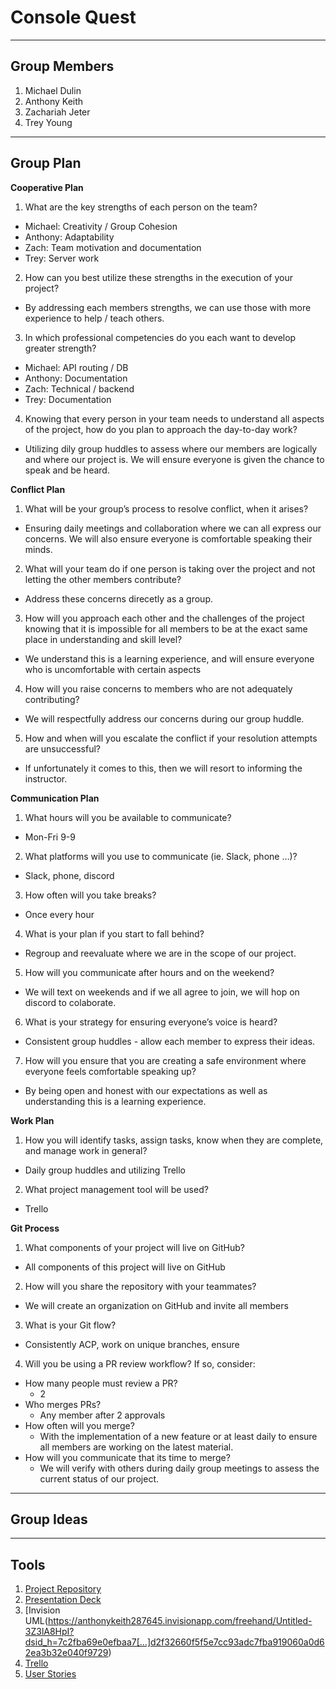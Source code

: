 # Console Quest


****


## Group Members
1. Michael Dulin
2. Anthony Keith
3. Zachariah Jeter
4. Trey Young


****


## Group Plan

**Cooperative Plan**
1. What are the key strengths of each person on the team?
  - Michael: Creativity / Group Cohesion
  - Anthony: Adaptability
  - Zach: Team motivation and documentation
  - Trey: Server work
2. How can you best utilize these strengths in the execution of your project?
  - By addressing each members strengths, we can use those with more experience to help / teach others.
3. In which professional competencies do you each want to develop greater strength?
  - Michael: API routing / DB
  - Anthony: Documentation
  - Zach: Technical / backend
  - Trey: Documentation
4. Knowing that every person in your team needs to understand all aspects of the project, how do you plan to approach the day-to-day work?
  - Utilizing dily group huddles to assess where our members are logically and where our project is. We will ensure everyone is given the chance to speak and be heard.


**Conflict Plan**
1. What will be your group’s process to resolve conflict, when it arises?
  - Ensuring daily meetings and collaboration where we can all express our concerns. We will also ensure everyone is comfortable speaking their minds.
2. What will your team do if one person is taking over the project and not letting the other members contribute?
  - Address these concerns direcetly as a group.
3. How will you approach each other and the challenges of the project knowing that it is impossible for all members to be at the exact same place in understanding and skill level?
  - We understand this is a learning experience, and will ensure everyone who is uncomfortable with certain aspects 
4. How will you raise concerns to members who are not adequately contributing?
  - We will respectfully address our concerns during our group huddle. 
5. How and when will you escalate the conflict if your resolution attempts are unsuccessful?
  - If unfortunately it comes to this, then we will resort to informing the instructor.


**Communication Plan**
1. What hours will you be available to communicate?
  - Mon-Fri 9-9
2. What platforms will you use to communicate (ie. Slack, phone …)?
  - Slack, phone, discord
3. How often will you take breaks?
  - Once every hour
4. What is your plan if you start to fall behind?
  - Regroup and reevaluate where we are in the scope of our project.
5. How will you communicate after hours and on the weekend?
  - We will text on weekends and if we all agree to join, we will hop on discord to colaborate.
6. What is your strategy for ensuring everyone’s voice is heard?
  - Consistent group huddles - allow each member to express their ideas.
7. How will you ensure that you are creating a safe environment where everyone feels comfortable speaking up?
  - By being open and honest with our expectations as well as understanding this is a learning experience.


**Work Plan**
1. How you will identify tasks, assign tasks, know when they are complete, and manage work in general?
  - Daily group huddles and utilizing Trello
2. What project management tool will be used?
  - Trello


**Git Process**
1. What components of your project will live on GitHub?
  - All components of this project will live on GitHub
2. How will you share the repository with your teammates?
  - We will create an organization on GitHub and invite all members
3. What is your Git flow?
  - Consistently ACP, work on unique branches, ensure 
4. Will you be using a PR review workflow? If so, consider:
  - How many people must review a PR?
    - 2
  - Who merges PRs?
    - Any member after 2 approvals
  - How often will you merge?
    - With the implementation of a new feature or at least daily to ensure all members are working on the latest material.
  - How will you communicate that its time to merge?
    - We will verify with others during daily group meetings to assess the current status of our project.


****


## Group Ideas


****


## Tools 

1. [Project Repository](https://github.com/Console-Quest/console-quest)
2. [Presentation Deck](https://docs.google.com/presentation/d/1NeXKKEpjK2DDme8EwlZBsJndUqIgGYzWrY6FAYtNTf0/edit#slide=id.g2accd1c413_3_31)
3. [Invision UML(https://anthonykeith287645.invisionapp.com/freehand/Untitled-3Z3lA8HpI?dsid_h=7c2fba69e0efbaa7[…]d2f32660f5f5e7cc93adc7fba919060a0d62ea3b32e040f9729)
4. [Trello](https://trello.com/b/EgH22Rsc/consolequest)
5. [User Stories](https://docs.google.com/document/d/1jpRZoqDT-QW-chV5fTGVLyguo6j2UDzcPhPlaLT0F6E/edit)
